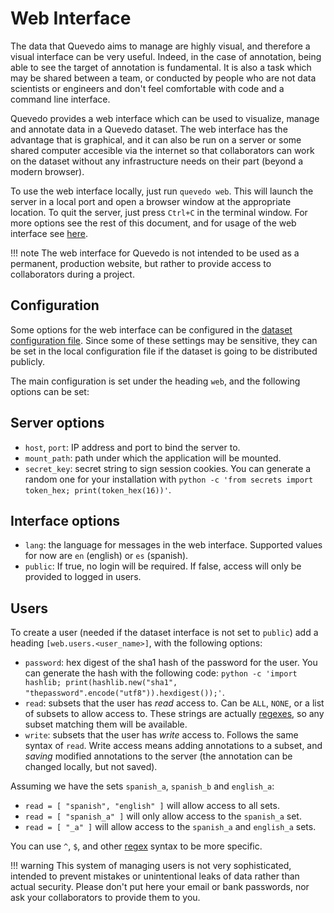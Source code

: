 # Web Interface

The data that Quevedo aims to manage are highly visual, and therefore a visual
interface can be very useful. Indeed, in the case of annotation, being able to
see the target of annotation is fundamental. It is also a task which may
be shared between a team, or conducted by people who are not data scientists or
engineers and don't feel comfortable with code and a command line interface.

Quevedo provides a web interface which can be used to visualize, manage and
annotate data in a Quevedo dataset. The web interface has the advantage that is
graphical, and it can also be run on a server or some shared computer accesible
via the internet so that collaborators can work on the dataset without any
infrastructure needs on their part (beyond a modern browser).

To use the web interface locally, just run `quevedo web`. This will launch the
server in a local port and open a browser window at the appropriate location. To
quit the server, just press `Ctrl+C` in the terminal window. For more options
see the rest of this document, and for usage of the web interface see
[here](web_use.md).

!!! note
    The web interface for Quevedo is not intended to be used as a permanent,
    production website, but rather to provide access to collaborators during a
    project.

## Configuration

Some options for the web interface can be configured in the [dataset
configuration file](config.md). Since some of these settings may be sensitive,
they can be set in the local configuration file if the dataset is going to be
distributed publicly.

The main configuration is set under the heading `web`, and the following options
can be set:

## Server options

- `host`, `port`: IP address and port to bind the server to.
- `mount_path`: path under which the application will be mounted.
- `secret_key`: secret string to sign session cookies. You can generate a random
    one for your installation with
    `python -c 'from secrets import token_hex; print(token_hex(16))'`.

## Interface options

- `lang`: the language for messages in the web interface. Supported values for
    now are `en` (english) or `es` (spanish).
- `public`: If true, no login will be required. If false, access will only be
    provided to logged in users.

## Users

To create a user (needed if the dataset interface is not set to `public`) add a
heading `[web.users.<user_name>]`, with the following options:

- `password`: hex digest of the sha1 hash of the password for the user. You can
    generate the hash with the following code:
    `python -c 'import hashlib; print(hashlib.new("sha1", "thepassword".encode("utf8")).hexdigest());'`.
- `read`: subsets that the user has *read* access to. Can be `ALL`, `NONE`, or a
    list of subsets to allow access to. These strings are actually
    [regexes][regex], so any subset matching them will be available.
- `write`: subsets that the user has *write* access to. Follows the same syntax
    of `read`. Write access means adding annotations to a subset, and *saving*
    modified annotations to the server (the annotation can be changed locally,
    but not saved).

Assuming we have the sets `spanish_a`, `spanish_b` and `english_a`:

- `read = [ "spanish", "english" ]` will allow access to all sets.
- `read = [ "spanish_a" ]` will only allow access to the `spanish_a` set.
- `read = [ "_a" ]` will allow access to the `spanish_a` and `english_a` sets.

You can use `^`, `$`, and other [regex] syntax to be more specific.

!!! warning
    This system of managing users is not very sophisticated, intended to prevent
    mistakes or unintentional leaks of data rather than actual security. Please
    don't put here your email or bank passwords, nor ask your collaborators to
    provide them to you.

[regex]: https://docs.python.org/3/library/re.html#regular-expression-syntax
